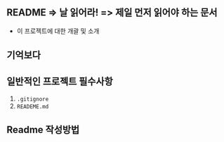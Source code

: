 ## README => 날 읽어라! => 제일 먼저 읽어야 하는 문서
- 이 프로젝트에 대한 개괄 및 소개

## 기억보다 


## 일반적인 프로젝트 필수사항
1. `.gitignore`
2. `READEME.md`

## Readme 작성방법